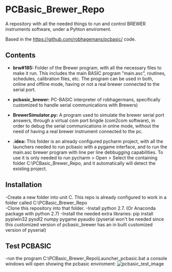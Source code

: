 # PCBasic_Brewer_Repo
A repository with all the needed things to run and control BREWER instruments software, under a Pyhton enviroment.

Based in the https://github.com/robhagemans/pcbasic/ code.

## Contents
* **brw#185:** 
Folder of the Brewer program, with all the necessary files to make it run. This includes the main BASIC program "main.asc", routines, schedules, calibration files, etc. The program can be used in both, online and offline mode, having or not a real brewer connected to the serial port. 

* **pcbasic_brewer:** 
PC-BASIC interpreter of robhagermans, specifically customized to handle serial communications with Brewers)

* **BrewerSimulator.py:**
A program used to simulate the brewer serial port answers, through a virtual com port brigde (com2com software), in order to debug the serial communications in onlne mode, without the need of having a real brewer instrument connected to the pc.

* **.idea:**
This folder is an already configured pycharm project, with all the launchers needed to run pcbasic with a pygame interface, and to run the main.asc brewer program with line per line debbugging capabilities. To use it is only needed to run pycharm > Open > Select the containing folder C:\PCBasic_Brewer_Repo, and it automatically will detect the existing project.



## Installation
-Create a new folder into unit C. This repo is already configured to work in a folder called C:\PCBasic_Brewer_Repo\
-Clone this repository into that folder. 
-Install python 2.7. (Or Anaconda package with python 2.7) 
-Install the needed extra libraries: pip install pypiwin32 pysdl2 numpy pygame pyaudio (pyserial won't be needed since this customized version of pcbasic_brewer has an in built customized version of pyserial)



## Test PCBASIC
-run the program C:\PCBasic_Brewer_Repo\Launcher_pcbasic.bat
a console windows will open showing the pcbasic enviroment:
![pcbasic_test_image](https://www.dropbox.com/s/excytyvxuscajlt/PCBASIC_test.PNG?dl=0)



